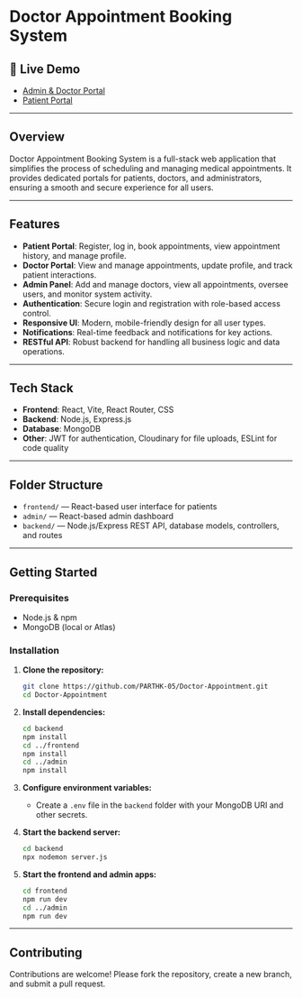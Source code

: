 


# Doctor Appointment Booking System


## 🚀 Live Demo
- [Admin & Doctor Portal](https://doctor-appointment-admin-ep7h2mvq7.vercel.app)  
- [Patient Portal](https://doctor-appointment-patient.vercel.app)  

---

## Overview

Doctor Appointment Booking System is a full-stack web application that simplifies the process of scheduling and managing medical appointments. It provides dedicated portals for patients, doctors, and administrators, ensuring a smooth and secure experience for all users.

---

## Features

- **Patient Portal**: Register, log in, book appointments, view appointment history, and manage profile.
- **Doctor Portal**: View and manage appointments, update profile, and track patient interactions.
- **Admin Panel**: Add and manage doctors, view all appointments, oversee users, and monitor system activity.
- **Authentication**: Secure login and registration with role-based access control.
- **Responsive UI**: Modern, mobile-friendly design for all user types.
- **Notifications**: Real-time feedback and notifications for key actions.
- **RESTful API**: Robust backend for handling all business logic and data operations.

---

## Tech Stack

- **Frontend**: React, Vite, React Router, CSS
- **Backend**: Node.js, Express.js
- **Database**: MongoDB
- **Other**: JWT for authentication, Cloudinary for file uploads, ESLint for code quality

---

## Folder Structure

- `frontend/` — React-based user interface for patients
- `admin/` — React-based admin dashboard
- `backend/` — Node.js/Express REST API, database models, controllers, and routes

---

## Getting Started

### Prerequisites

- Node.js & npm
- MongoDB (local or Atlas)

### Installation

1. **Clone the repository:**
	```sh
	git clone https://github.com/PARTHK-05/Doctor-Appointment.git
	cd Doctor-Appointment
	```

2. **Install dependencies:**
	```sh
	cd backend
	npm install
	cd ../frontend
	npm install
	cd ../admin
	npm install
	```

3. **Configure environment variables:**
	- Create a `.env` file in the `backend` folder with your MongoDB URI and other secrets.

4. **Start the backend server:**
	```sh
	cd backend
	npx nodemon server.js
	```

5. **Start the frontend and admin apps:**
	```sh
	cd frontend
	npm run dev
	cd ../admin
	npm run dev
	```

---


## Contributing

Contributions are welcome! Please fork the repository, create a new branch, and submit a pull request.





